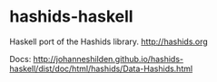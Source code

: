 # hashids-haskell

Haskell port of the Hashids library. http://hashids.org

Docs: http://johanneshilden.github.io/hashids-haskell/dist/doc/html/hashids/Data-Hashids.html
